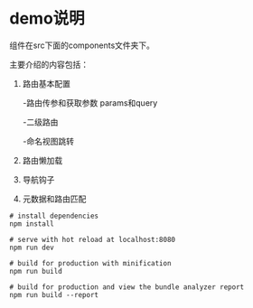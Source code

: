 # demo说明

组件在src下面的components文件夹下。

主要介绍的内容包括：

1. 路由基本配置
  
	-路由传参和获取参数 params和query 

	-二级路由 

	-命名视图跳转 

2. 路由懒加载 

3. 导航钩子 

4. 元数据和路由匹配 


``` 
# install dependencies
npm install

# serve with hot reload at localhost:8080
npm run dev

# build for production with minification
npm run build

# build for production and view the bundle analyzer report
npm run build --report
```

